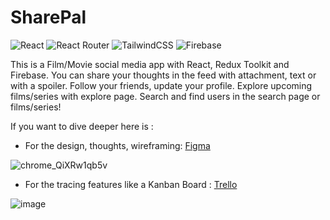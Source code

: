 # SharePal

![React](https://img.shields.io/badge/react-%2320232a.svg?style=for-the-badge&logo=react&logoColor=%2361DAFB)
![React Router](https://img.shields.io/badge/React_Router-CA4245?style=for-the-badge&logo=react-router&logoColor=white)
![TailwindCSS](https://img.shields.io/badge/tailwindcss-%2338B2AC.svg?style=for-the-badge&logo=tailwind-css&logoColor=white)
![Firebase](https://img.shields.io/badge/firebase-%23039BE5.svg?style=for-the-badge&logo=firebase)

This is a Film/Movie social media app with React, Redux Toolkit and Firebase. You can share your thoughts in the feed with attachment, text or with a spoiler. Follow your friends, update your profile. Explore upcoming films/series with explore page. Search and find users in the search page or films/series! 

If you want to dive deeper here is :
- For the design, thoughts, wireframing: [Figma](https://www.figma.com/file/Aj2NOVzUCGzkp1G5YzCnim/SharePal?type=whiteboard&t=Ggv7qDKmgEpDcZPE-1)

![chrome_QiXRw1qb5v](https://github.com/mustafadede/SharePal/assets/95627279/eb9f08a5-e052-4e03-9b2f-cee0c925cbce)

- For the tracing features like a Kanban Board : [Trello](https://trello.com/invite/b/uEoQWrG3/ATTI988e741921e2d5ae415c5180903a57f23BF8B636/sharepal)

![image](https://github.com/mustafadede/SharePal/assets/95627279/9f2c5d5d-6fdc-4615-b14a-9ffb9fe2be73)
